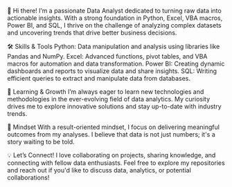 👋 Hi there! I’m a passionate Data Analyst dedicated to turning raw data into actionable insights. With a strong foundation in Python, Excel, VBA macros, Power BI, and SQL, 
I thrive on the challenge of analyzing complex datasets and uncovering trends that drive better business decisions.

🛠️ Skills & Tools
Python: Data manipulation and analysis using libraries like Pandas and NumPy.
Excel: Advanced functions, pivot tables, and VBA macros for automation and data transformation.
Power BI: Creating dynamic dashboards and reports to visualize data and share insights.
SQL: Writing efficient queries to extract and manipulate data from databases.

🌱 Learning & Growth
I’m always eager to learn new technologies and methodologies in the ever-evolving field of data analytics. 
My curiosity drives me to explore innovative solutions and stay up-to-date with industry trends.

🎯 Mindset
With a result-oriented mindset, I focus on delivering meaningful outcomes from my analyses. 
I believe that data is not just numbers; it's a story waiting to be told.

💡 Let’s Connect!
I love collaborating on projects, sharing knowledge, and connecting with fellow data enthusiasts. 
Feel free to explore my repositories and reach out if you'd like to discuss data, analytics, or potential collaborations!
